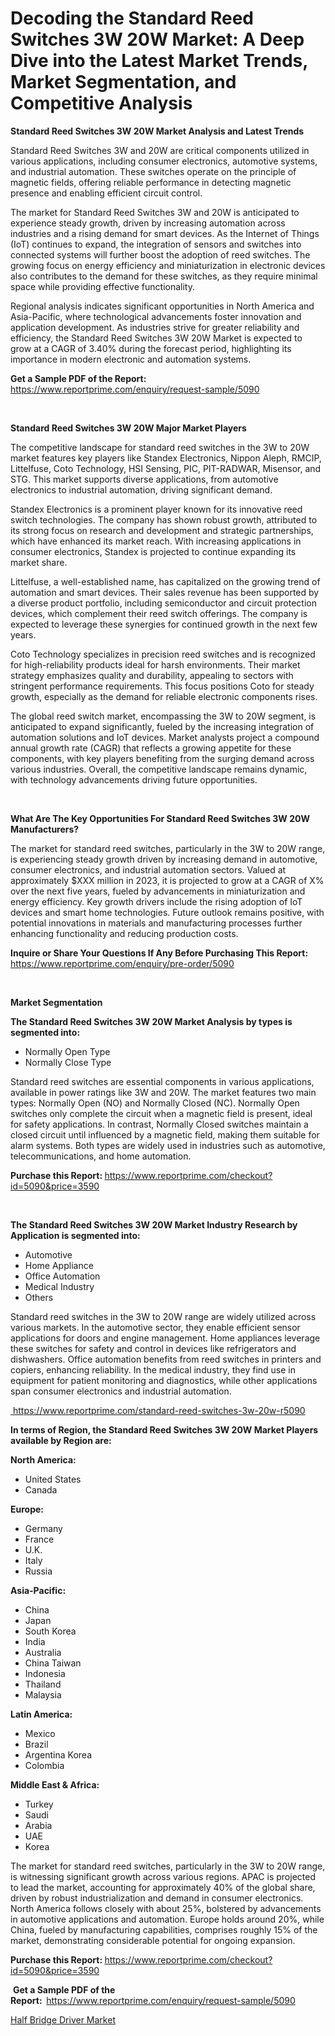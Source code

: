 <p><h1>Decoding the Standard Reed Switches 3W 20W Market: A Deep Dive into the Latest Market Trends, Market Segmentation, and Competitive Analysis</h1></p><p><strong>Standard Reed Switches 3W 20W Market Analysis and Latest Trends</strong></p>
<p><p>Standard Reed Switches 3W and 20W are critical components utilized in various applications, including consumer electronics, automotive systems, and industrial automation. These switches operate on the principle of magnetic fields, offering reliable performance in detecting magnetic presence and enabling efficient circuit control.</p><p>The market for Standard Reed Switches 3W and 20W is anticipated to experience steady growth, driven by increasing automation across industries and a rising demand for smart devices. As the Internet of Things (IoT) continues to expand, the integration of sensors and switches into connected systems will further boost the adoption of reed switches. The growing focus on energy efficiency and miniaturization in electronic devices also contributes to the demand for these switches, as they require minimal space while providing effective functionality.</p><p>Regional analysis indicates significant opportunities in North America and Asia-Pacific, where technological advancements foster innovation and application development. As industries strive for greater reliability and efficiency, the Standard Reed Switches 3W 20W Market is expected to grow at a CAGR of 3.40% during the forecast period, highlighting its importance in modern electronic and automation systems.</p></p>
<p><strong>Get a Sample PDF of the Report:&nbsp;</strong> <a href="https://www.reportprime.com/enquiry/request-sample/5090?utm_campaign=3200&utm_medium=2&utm_source=Github&utm_content=ia&utm_term=19032025&utm_id=standard-reed-switches-3w-20w">https://www.reportprime.com/enquiry/request-sample/5090</a></p>
<p>&nbsp;</p>
<p><strong>Standard Reed Switches 3W 20W Major Market Players</strong></p>
<p><p>The competitive landscape for standard reed switches in the 3W to 20W market features key players like Standex Electronics, Nippon Aleph, RMCIP, Littelfuse, Coto Technology, HSI Sensing, PIC, PIT-RADWAR, Misensor, and STG. This market supports diverse applications, from automotive electronics to industrial automation, driving significant demand.</p><p>Standex Electronics is a prominent player known for its innovative reed switch technologies. The company has shown robust growth, attributed to its strong focus on research and development and strategic partnerships, which have enhanced its market reach. With increasing applications in consumer electronics, Standex is projected to continue expanding its market share.</p><p>Littelfuse, a well-established name, has capitalized on the growing trend of automation and smart devices. Their sales revenue has been supported by a diverse product portfolio, including semiconductor and circuit protection devices, which complement their reed switch offerings. The company is expected to leverage these synergies for continued growth in the next few years.</p><p>Coto Technology specializes in precision reed switches and is recognized for high-reliability products ideal for harsh environments. Their market strategy emphasizes quality and durability, appealing to sectors with stringent performance requirements. This focus positions Coto for steady growth, especially as the demand for reliable electronic components rises.</p><p>The global reed switch market, encompassing the 3W to 20W segment, is anticipated to expand significantly, fueled by the increasing integration of automation solutions and IoT devices. Market analysts project a compound annual growth rate (CAGR) that reflects a growing appetite for these components, with key players benefiting from the surging demand across various industries. Overall, the competitive landscape remains dynamic, with technology advancements driving future opportunities.</p></p>
<p>&nbsp;</p>
<p><strong>What Are The Key Opportunities For Standard Reed Switches 3W 20W Manufacturers?</strong></p>
<p><p>The market for standard reed switches, particularly in the 3W to 20W range, is experiencing steady growth driven by increasing demand in automotive, consumer electronics, and industrial automation sectors. Valued at approximately $XXX million in 2023, it is projected to grow at a CAGR of X% over the next five years, fueled by advancements in miniaturization and energy efficiency. Key growth drivers include the rising adoption of IoT devices and smart home technologies. Future outlook remains positive, with potential innovations in materials and manufacturing processes further enhancing functionality and reducing production costs.</p></p>
<p><strong>Inquire or Share Your Questions If Any Before Purchasing This Report:</strong> <a href="https://www.reportprime.com/enquiry/pre-order/5090?utm_campaign=3200&utm_medium=2&utm_source=Github&utm_content=ia&utm_term=19032025&utm_id=standard-reed-switches-3w-20w">https://www.reportprime.com/enquiry/pre-order/5090</a></p>
<p>&nbsp;</p>
<p><strong>Market Segmentation</strong></p>
<p><strong>The Standard Reed Switches 3W 20W Market Analysis by types is segmented into:</strong></p>
<p><ul><li>Normally Open Type</li><li>Normally Close Type</li></ul></p>
<p><p>Standard reed switches are essential components in various applications, available in power ratings like 3W and 20W. The market features two main types: Normally Open (NO) and Normally Closed (NC). Normally Open switches only complete the circuit when a magnetic field is present, ideal for safety applications. In contrast, Normally Closed switches maintain a closed circuit until influenced by a magnetic field, making them suitable for alarm systems. Both types are widely used in industries such as automotive, telecommunications, and home automation.</p></p>
<p><strong>Purchase this Report:&nbsp;</strong><a href="https://www.reportprime.com/checkout?id=5090&price=3590&utm_campaign=3200&utm_medium=2&utm_source=Github&utm_content=ia&utm_term=19032025&utm_id=standard-reed-switches-3w-20w">https://www.reportprime.com/checkout?id=5090&price=3590</a></p>
<p>&nbsp;</p>
<p><strong>The Standard Reed Switches 3W 20W Market Industry Research by Application is segmented into:</strong></p>
<p><ul><li>Automotive</li><li>Home Appliance</li><li>Office Automation</li><li>Medical Industry</li><li>Others</li></ul></p>
<p><p>Standard reed switches in the 3W to 20W range are widely utilized across various markets. In the automotive sector, they enable efficient sensor applications for doors and engine management. Home appliances leverage these switches for safety and control in devices like refrigerators and dishwashers. Office automation benefits from reed switches in printers and copiers, enhancing reliability. In the medical industry, they find use in equipment for patient monitoring and diagnostics, while other applications span consumer electronics and industrial automation.</p></p>
<p><a href="https://www.reportprime.com/standard-reed-switches-3w-20w-r5090?utm_campaign=3200&utm_medium=2&utm_source=Github&utm_content=ia&utm_term=19032025&utm_id=standard-reed-switches-3w-20w">&nbsp;https://www.reportprime.com/standard-reed-switches-3w-20w-r5090</a></p>
<p><strong>In terms of Region, the Standard Reed Switches 3W 20W Market Players available by Region are:</strong></p>
<p>
    <p> <strong> North America: </strong>
        <ul>
            <li>United States</li>
            <li>Canada</li>
        </ul>
        </p> 
    <p> <strong> Europe: </strong>
        <ul>
            <li>Germany</li>
            <li>France</li>
            <li>U.K.</li>
            <li>Italy</li>
            <li>Russia</li>
        </ul>
        </p> 
    <p> <strong> Asia-Pacific: </strong>
        <ul>
            <li>China</li>
            <li>Japan</li>
            <li>South Korea</li>
            <li>India</li>
            <li>Australia</li>
            <li>China Taiwan</li>
            <li>Indonesia</li>
            <li>Thailand</li>
            <li>Malaysia</li>
        </ul>
        </p> 
    <p> <strong> Latin America: </strong>
        <ul>
            <li>Mexico</li>
            <li>Brazil</li>
            <li>Argentina Korea</li>
            <li>Colombia</li>
        </ul>
        </p> 
    <p> <strong> Middle East & Africa: </strong>
        <ul>
            <li>Turkey</li>
            <li>Saudi</li>
            <li>Arabia</li>
            <li>UAE</li>
            <li>Korea</li>
        </ul>
    </p>
    </p>
<p><p>The market for standard reed switches, particularly in the 3W to 20W range, is witnessing significant growth across various regions. APAC is projected to lead the market, accounting for approximately 40% of the global share, driven by robust industrialization and demand in consumer electronics. North America follows closely with about 25%, bolstered by advancements in automotive applications and automation. Europe holds around 20%, while China, fueled by manufacturing capabilities, comprises roughly 15% of the market, demonstrating considerable potential for ongoing expansion.</p></p>
<p><strong>Purchase this Report: </strong><a href="https://www.reportprime.com/checkout?id=5090&price=3590&utm_campaign=3200&utm_medium=2&utm_source=Github&utm_content=ia&utm_term=19032025&utm_id=standard-reed-switches-3w-20w">https://www.reportprime.com/checkout?id=5090&price=3590</a></p>
<p>&nbsp;<strong>Get a Sample PDF of the Report:&nbsp;&nbsp;</strong><a href="https://www.reportprime.com/enquiry/request-sample/5090?utm_campaign=3200&utm_medium=2&utm_source=Github&utm_content=ia&utm_term=19032025&utm_id=standard-reed-switches-3w-20w">https://www.reportprime.com/enquiry/request-sample/5090</a></p>
<p><strong></strong></p>
<p><p><a href="https://github.com/xalatieusope/Market-Research-Report-List-1/blob/main/half-bridge-driver-market.md?utm_campaign=3200&utm_medium=2&utm_source=Github&utm_content=ia&utm_term=19032025&utm_id=standard-reed-switches-3w-20w">Half Bridge Driver Market</a></p></p>